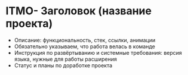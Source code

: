 # ITMO- Заголовок (название проекта)
- Описание: функциональность, стек, ссылки, анимации
- Обязательно указываем, что работа велась в команде
- Инструкция по развёртыванию и системные требования: версия языка, нужные для работы расширения
- Статус и планы по доработке проекта
